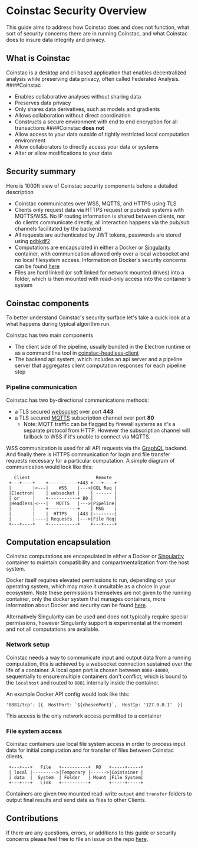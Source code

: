 # Coinstac Security Overview

This guide aims to address how Coinstac does and does not function, what sort of security concerns there are in running Coinstac, and what Coinstac does to insure data integrity and privacy.
## What is Coinstac
Coinstac is a desktop and cli based application that enables decentralized analysis while preserving data privacy, often called Federated Analysis.
####Coinstac
* Enables collaborative analyses without sharing data
* Preserves data privacy
* Only shares data derivatives, such as models and gradients
* Allows collaboration without direct coordination 
* Constructs a secure environment with end to end encryption for all transactions
####Coinstac **does not**
* Allow access to your data outside of tightly restricted local computation environment
* Allow collaborators to directly access your data or systems
* Alter or allow modifications to your data

## Security summary
Here is 1000ft view of Coinstac security components before a detailed description
* Coinstac communicates over WSS, MQTTS, and HTTPS using TLS
* Clients only request data via HTTPS request or pub/sub systems with MQTTS/WSS. No IP routing information is shared between clients, nor do clients communicate directly, all interaction happens via the pub/sub channels facilitated by the backend
* All requests are authenticated by JWT tokens, passwords are stored using [pdbkdf2](https://nodejs.org/api/crypto.html#crypto_crypto_pbkdf2_password_salt_iterations_keylen_digest_callback)
* Computations are encapsulated in either a Docker or [Singularity](https://sylabs.io/singularity/) container, with communication allowed only over a local websocket and no local filesystem access. Information on Docker's security concerns can be found [here](https://docs.docker.com/engine/security/)
* Files are hard linked (or soft linked for network mounted drives) into a folder, which is then mounted with read-only access into the container's system
## Coinstac components
To better understand Coinstac's security surface let's take a quick look at a what happens during typical algorithm run.

Coinstac has two main components
* The client side of the pipeline, usually bundled in the Electron runtime or as a command line tool in [coinstac-headless-client](packages/coinstac-headless-client/)
* The backend api system, which includes an api server and a pipeline server that aggregates client computation responses for each pipeline step

### Pipeline communication
Coinstac has two by-directional communications methods: 
* a TLS secured [websocket](https://en.wikipedia.org/wiki/WebSocket) over port **443**
* a TLS secured [MQTTS](https://en.wikipedia.org/wiki/MQTT) subscription channel over port **80**
	* Note: MQTT traffic can be flagged by firewall systems as it's a separate protocol from HTTP. However the subscription channel will fallback to WSS if it's unable to connect via MQTTS.

WSS communication is used for all API requests via the [GraphQL]() backend. And finally there is HTTPS communication for login and file transfer requests necessary for a particular computation. A simple diagram of communication would look like this:
 ```
    Client                         Remote
  +---+----+    +-----------+443 +---+----+
  |        |<---|    WSS    |--->|GQL Req |
  |Electron|    | websocket |    | ------ |
  | or     |    +-----------+ 80 |        |
  |Headless|<---|   MQTTS   |--->|Pipeline|
  |        |    +-----------+    | MSG    |
  |        |    |  HTTPS    |443 |--------|
  |        |----| Requests  |--->|File Req|
  +---+----+    +-----------+    +---+----+
  ```


## Computation encapsulation
Coinstac computations are encapsulated in either a Docker or [Singularity](https://sylabs.io/singularity/) container to maintain compatibility and compartmentalization from the host system.

Docker itself requires elevated permissions to run, depending on your operating system, which may make it unsuitable as a choice in your ecosystem. Note these permissions themselves are not given to the running container, only the docker system that manages containers, more information about Docker and security can be found [here](https://docs.docker.com/engine/security/).

Alternatively Singularity can be used and does not typically require special permissions, however Singularity support is experimental at the moment and not all computations are available.
### Network setup
Coinstac needs a way to communicate input and output data from a running computation, this is achieved by a websocket connection sustained over the life of a container. A local open port is chosen between `8000-40000`, sequentially to ensure multiple containers don't conflict, which is bound to the `localhost` and routed to `8881` internally inside the container.

An example Docker API config would look like this:
```
'8881/tcp': [{  HostPort: `${chosenPort}`,  HostIp: '127.0.0.1'  }]
```
This access is the only network access permitted to a container

### File system access
Coinstac containers use local file system access in order to process input data for initial computation and for transfer of files between Coinstac clients.

 ```
  +---+---+   File   +----------+  RO   +-----+-----+
  | local |--------->|Temporary |------>|Cointainer |
  | data  |  System  | Folder   | Mount |File System|
  +---+---+   Link   +----------+       +-----+-----+
```

Containers are given two mounted read-write `output` and `transfer` folders to output final results and send data as files to other Clients.

## Contributions
If there are any questions, errors, or additions to this guide or security concerns please feel free to file an issue on the repo [here](https://github.com/trendscenter/coinstac/issues).
